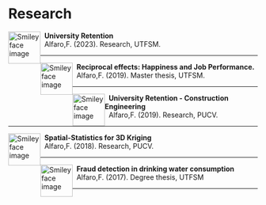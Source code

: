# Research


<p>
<img src="https://freesvg.org/img/Anonymous_Paper_4_icon.png" alt="Smiley face image"
style="float:left; width:65px; height:65px;">
<span style="vertical-align:bottom">
&nbsp <strong> University Retention</strong> <br>
&nbsp  Alfaro,F. (2023). Research, UTFSM.
</span>
</p>

<hr size="30">

<p>
<img src="https://freesvg.org/img/Anonymous_Paper_4_icon.png" alt="Smiley face image"
style="float:left; width:65px; height:65px;">
<span style="vertical-align:bottom">
&nbsp <strong> Reciprocal effects: Happiness and Job Performance.</strong> <br>
&nbsp  Alfaro,F. (2019). Master thesis, UTFSM.
</span>
</p>

<hr size="30">


<p>
<img src="https://freesvg.org/img/Anonymous_Paper_4_icon.png" alt="Smiley face image"
style="float:left; width:65px; height:65px;">
<span style="vertical-align:bottom">
&nbsp <strong> University Retention - Construction Engineering</strong> <br>
&nbsp  Alfaro,F. (2019). Research, PUCV. 
</span>
</p>

<hr size="30">

<p>
<img src="https://freesvg.org/img/Anonymous_Paper_4_icon.png" alt="Smiley face image"
style="float:left; width:65px; height:65px;">
<span style="vertical-align:bottom">
&nbsp <strong> Spatial-Statistics for 3D Kriging</strong> <br>
&nbsp  Alfaro,F. (2018). Research, PUCV.
</span>
</p>
 
<hr size="30">

<p>
<img src="https://freesvg.org/img/Anonymous_Paper_4_icon.png" alt="Smiley face image"
style="float:left; width:65px; height:65px;">
<span style="vertical-align:bottom">
&nbsp <strong> Fraud detection in drinking water consumption</strong> <br>
&nbsp  Alfaro,F. (2017). Degree thesis, UTFSM
</span>
</p>

<hr size="30">
